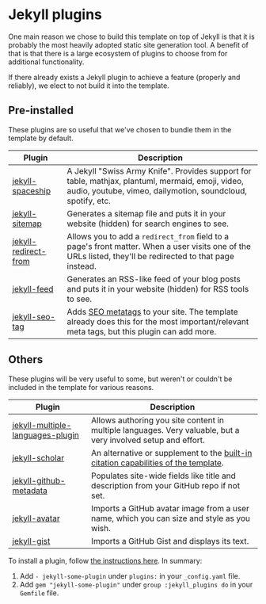 # Jekyll plugins

One main reason we chose to build this template on top of Jekyll is that it is probably the most heavily adopted static site generation tool. A benefit of that is that there is a large ecosystem of plugins to choose from for additional functionality.

If there already exists a Jekyll plugin to achieve a feature (properly and reliably), we elect to not build it into the template.

## Pre-installed

These plugins are so useful that we've chosen to bundle them in the template by default.

| Plugin                                                                 | Description                                                                                                                                                                                                   |
| ---------------------------------------------------------------------- | ------------------------------------------------------------------------------------------------------------------------------------------------------------------------------------------------------------- |
| [jekyll-spaceship](https://github.com/jeffreytse/jekyll-spaceship)     | A Jekyll "Swiss Army Knife". Provides support for table, mathjax, plantuml, mermaid, emoji, video, audio, youtube, vimeo, dailymotion, soundcloud, spotify, etc.                                              |
| [jekyll-sitemap](https://github.com/jekyll/jekyll-sitemap)             | Generates a sitemap file and puts it in your website (hidden) for search engines to see.                                                                                                                      |
| [jekyll-redirect-from](https://github.com/jekyll/jekyll-redirect-from) | Allows you to add a `redirect_from` field to a page's front matter. When a user visits one of the URLs listed, they'll be redirected to that page instead.                                                    |
| [jekyll-feed](https://github.com/jekyll/jekyll-feed)                   | Generates an RSS-like feed of your blog posts and puts it in your website (hidden) for RSS tools to see.                                                                                                      |
| [jekyll-seo-tag](https://github.com/jekyll/jekyll-seo-tag)             | Adds [SEO metatags](https://github.com/jekyll/jekyll-seo-tag/blob/master/docs/usage.md) to your site. The template already does this for the most important/relevant meta tags, but this plugin can add more. |

## Others

These plugins will be very useful to some, but weren't or couldn't be included in the template for various reasons.

| Plugin                                                                                           | Description                                                                                                    |
| ------------------------------------------------------------------------------------------------ | -------------------------------------------------------------------------------------------------------------- |
| [jekyll-multiple-languages-plugin](https://github.com/kurtsson/jekyll-multiple-languages-plugin) | Allows authoring you site content in multiple languages. Very valuable, but a very involved setup and effort.  |
| [jekyll-scholar](https://github.com/inukshuk/jekyll-scholar)                                     | An alternative or supplement to the [built-in citation capabilities of the template](../how-tos/citations.md). |
| [jekyll-github-metadata](https://github.com/jekyll/github-metadata)                              | Populates site-wide fields like title and description from your GitHub repo if not set.                        |
| [jekyll-avatar](https://github.com/jekyll/jekyll-avatar)                                         | Imports a GitHub avatar image from a user name, which you can size and style as you wish.                      |
| [jekyll-gist](https://github.com/jekyll/jekyll-gist)                                             | Imports a GitHub Gist and displays its text.                                                                   |

To install a plugin, follow [the instructions here](https://jekyllrb.com/docs/plugins/installation/). In summary:

1. Add `- jekyll-some-plugin` under `plugins:` in your `_config.yaml` file.
2. Add `gem "jekyll-some-plugin"` under `group :jekyll_plugins do` in your `Gemfile` file.
